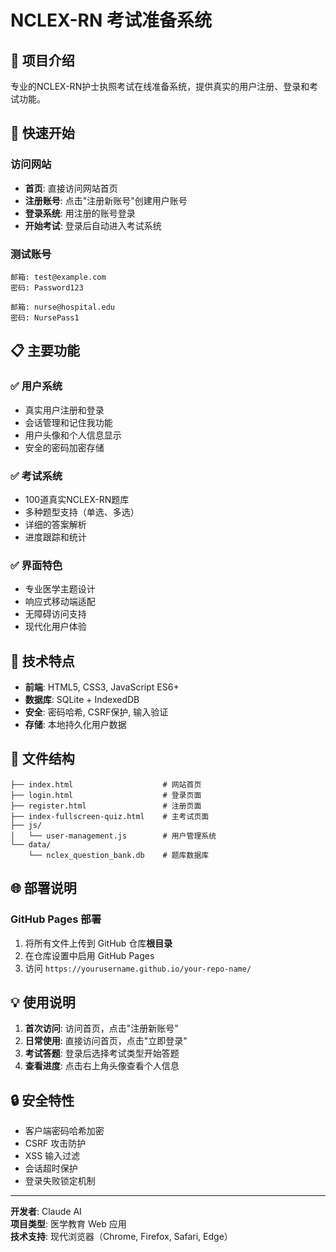 # NCLEX-RN 考试准备系统

## 🎯 项目介绍
专业的NCLEX-RN护士执照考试在线准备系统，提供真实的用户注册、登录和考试功能。

## 🚀 快速开始

### 访问网站
- **首页**: 直接访问网站首页
- **注册账号**: 点击"注册新账号"创建用户账号  
- **登录系统**: 用注册的账号登录
- **开始考试**: 登录后自动进入考试系统

### 测试账号
```
邮箱: test@example.com
密码: Password123

邮箱: nurse@hospital.edu  
密码: NursePass1
```

## 📋 主要功能

### ✅ **用户系统**
- 真实用户注册和登录
- 会话管理和记住我功能
- 用户头像和个人信息显示
- 安全的密码加密存储

### ✅ **考试系统**
- 100道真实NCLEX-RN题库
- 多种题型支持（单选、多选）
- 详细的答案解析
- 进度跟踪和统计

### ✅ **界面特色**
- 专业医学主题设计
- 响应式移动端适配
- 无障碍访问支持
- 现代化用户体验

## 🔧 技术特点

- **前端**: HTML5, CSS3, JavaScript ES6+
- **数据库**: SQLite + IndexedDB
- **安全**: 密码哈希, CSRF保护, 输入验证
- **存储**: 本地持久化用户数据

## 📁 文件结构

```
├── index.html                    # 网站首页
├── login.html                    # 登录页面  
├── register.html                 # 注册页面
├── index-fullscreen-quiz.html    # 主考试页面
├── js/
│   └── user-management.js        # 用户管理系统
└── data/
    └── nclex_question_bank.db    # 题库数据库
```

## 🌐 部署说明

### GitHub Pages 部署
1. 将所有文件上传到 GitHub 仓库**根目录**
2. 在仓库设置中启用 GitHub Pages
3. 访问 `https://yourusername.github.io/your-repo-name/`

## 💡 使用说明

1. **首次访问**: 访问首页，点击"注册新账号"
2. **日常使用**: 直接访问首页，点击"立即登录"
3. **考试答题**: 登录后选择考试类型开始答题
4. **查看进度**: 点击右上角头像查看个人信息

## 🔒 安全特性

- 客户端密码哈希加密
- CSRF 攻击防护  
- XSS 输入过滤
- 会话超时保护
- 登录失败锁定机制

---

**开发者**: Claude AI  
**项目类型**: 医学教育 Web 应用  
**技术支持**: 现代浏览器（Chrome, Firefox, Safari, Edge）